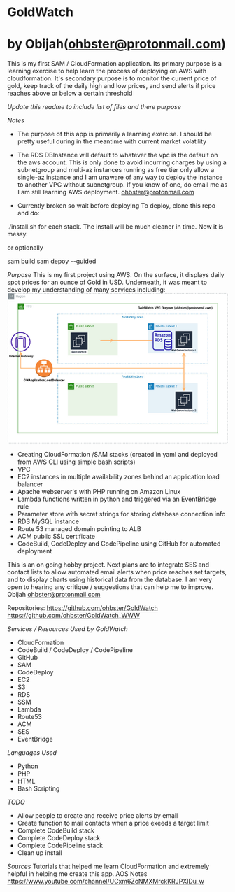 # GoldWatch
# by Obijah(ohbster@protonmail.com)

This is my first SAM / CloudFormation application. Its primary purpose is a learning exercise to help learn the process of deploying on AWS with cloudformation. It's secondary purpose is to monitor the current price of gold, keep track of the daily high and low prices, and send alerts if price reaches above or below a certain threshold

*Update this readme to include list of files and there purpose*

*Notes*
- The purpose of this app is primarily a learning exercise. I should be pretty useful during in the meantime with current market volatility

- The RDS DBInstance will default to whatever the vpc is the default on the aws account. This is only done
to avoid incurring charges by using a subnetgroup and multi-az instances running as free tier only allow a single-az instance and I am unaware of any way to deploy the instance to another VPC without subnetgroup. If you know of one, do email me as I am still learning AWS deployment. ohbster@protonmail.com

- Currently broken so wait before deploying
To deploy, clone this repo and do:

./install.sh for each stack. The install will be much cleaner in time. Now it is messy.

or optionally

sam build
sam depoy --guided

*Purpose*
This is my first project using AWS. On the surface, it displays daily spot prices for an ounce of Gold in USD. Underneath, it was meant to develop my understanding of many services including:
![diagram here](/GoldWatch%20VPC.jpg "VPN Diagram")
- Creating CloudFormation /SAM stacks (created in yaml and deployed from AWS CLI using simple bash scripts)
- VPC  
- EC2 instances in multiple availability zones behind an application load balancer
- Apache webserver's with PHP running on Amazon Linux
- Lambda functions written in python and triggered via an EventBridge rule
- Parameter store with secret strings for storing database connection info
- RDS MySQL instance
- Route 53 managed domain pointing to ALB
- ACM public SSL certificate
- CodeBuild, CodeDeploy and CodePipeline using GitHub for automated deployment

This is an on going hobby project. Next plans are to integrate SES and contact lists to allow automated email alerts when price reaches set targets, and to display charts using historical data from the database.
I am very open to hearing any critique / suggestions that can help me to improve.
Obijah
ohbster@protonmail.com

Repositories:
https://github.com/ohbster/GoldWatch
https://github.com/ohbster/GoldWatch_WWW


*Services / Resources Used by GoldWatch*
- CloudFormation
- CodeBuild / CodeDeploy / CodePipeline
- GitHub
- SAM
- CodeDeploy
- EC2
- S3
- RDS
- SSM
- Lambda
- Route53
- ACM
- SES
- EventBridge

*Languages Used*
- Python
- PHP
- HTML
- Bash Scripting

*TODO*
- Allow people to create and receive price alerts by email
- Create function to mail contacts when a price exeeds a target limit
- Complete CodeBuild stack
- Complete CodeDeploy stack
- Complete CodePipeline stack
- Clean up install


*Sources*
Tutorials that helped me learn CloudFormation and extremely helpful in helping me create this app.
AOS Notes https://www.youtube.com/channel/UCxm6ZcNMXMrckKRJPXlDu_w
